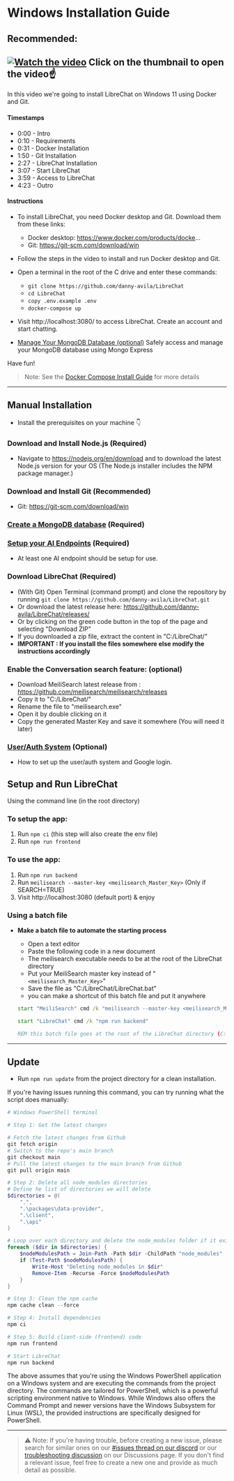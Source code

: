 # Windows Installation Guide

## **Recommended:**

[![Watch the video](https://img.youtube.com/vi/naUHHqpyOo4/maxresdefault.jpg)](https://youtu.be/naUHHqpyOo4)
Click on the thumbnail to open the video☝️
---

In this video we're going to install LibreChat on Windows 11 using Docker and Git.

#### Timestamps

- 0:00 - Intro
- 0:10 - Requirements
- 0:31 - Docker Installation
- 1:50 - Git Installation
- 2:27 - LibreChat Installation
- 3:07 - Start LibreChat
- 3:59 - Access to LibreChat
- 4:23 - Outro

#### Instructions
- To install LibreChat, you need Docker desktop and Git. Download them from these links:
  - Docker desktop: https://www.docker.com/products/docke...
  - Git: https://git-scm.com/download/win
- Follow the steps in the video to install and run Docker desktop and Git.
- Open a terminal in the root of the C drive and enter these commands:
  - `git clone https://github.com/danny-avila/LibreChat`
  - `cd LibreChat`
  - `copy .env.example .env`
  - `docker-compose up`
- Visit http://localhost:3080/ to access LibreChat. Create an account and start chatting.

- [Manage Your MongoDB Database  (optional)](../../features/manage_your_database.md)
Safely access and manage your MongoDB database using Mongo Express

Have fun!

> Note: See the [Docker Compose Install Guide](./docker_compose_install.md) for more details 

---
## **Manual Installation**

- Install the prerequisites on your machine 👇

### Download and Install Node.js (Required)

  - Navigate to https://nodejs.org/en/download and to download the latest Node.js version for your OS (The Node.js installer includes the NPM package manager.)

### Download and Install Git (Recommended)
- Git: https://git-scm.com/download/win

### [Create a MongoDB database](../configuration/mongodb.md) (Required)

### [Setup your AI Endpoints](../configuration/ai_setup.md) (Required)
- At least one AI endpoint should be setup for use.

### Download LibreChat (Required)
  - (With Git) Open Terminal (command prompt) and clone the repository by running `git clone https://github.com/danny-avila/LibreChat.git`
  - Or download the latest release here: https://github.com/danny-avila/LibreChat/releases/
  - Or by clicking on the green code button in the top of the page and selecting "Download ZIP"
  - If you downloaded a zip file, extract the content in "C:/LibreChat/" 
  - **IMPORTANT : If you install the files somewhere else modify the instructions accordingly**
  
### Enable the Conversation search feature: (optional)

  - Download MeiliSearch latest release from : https://github.com/meilisearch/meilisearch/releases
  - Copy it to "C:/LibreChat/"
  - Rename the file to "meilisearch.exe"
  - Open it by double clicking on it
  - Copy the generated Master Key and save it somewhere (You will need it later)

### [User/Auth System](../configuration/user_auth_system.md) (Optional)
- How to set up the user/auth system and Google login.

## Setup and Run LibreChat
Using the command line (in the root directory)
### To setup the app:
1. Run `npm ci` (this step will also create the env file)
2. Run `npm run frontend`

### To use the app:
1. Run `npm run backend`
2. Run `meilisearch --master-key <meilisearch_Master_Key>` (Only if SEARCH=TRUE)
3. Visit http://localhost:3080 (default port) & enjoy

### Using a batch file

- **Make a batch file to automate the starting process**
  - Open a text editor
  - Paste the following code in a new document
  - The meilisearch executable needs to be at the root of the LibreChat directory
  - Put your MeiliSearch master key instead of "`<meilisearch_Master_Key>`"
  - Save the file as "C:/LibreChat/LibreChat.bat"
  - you can make a shortcut of this batch file and put it anywhere

  ```bat title="LibreChat.bat"
  start "MeiliSearch" cmd /k "meilisearch --master-key <meilisearch_Master_Key>

  start "LibreChat" cmd /k "npm run backend"

  REM this batch file goes at the root of the LibreChat directory (C:/LibreChat/)
  ```

---

## **Update**

- Run `npm run update` from the project directory for a clean installation.

If you're having issues running this command, you can try running what the script does manually:

```powershell
# Windows PowerShell terminal 

# Step 1: Get the latest changes

# Fetch the latest changes from Github
git fetch origin
# Switch to the repo's main branch
git checkout main
# Pull the latest changes to the main branch from Github
git pull origin main

# Step 2: Delete all node_modules directories
# Define he list of directories we will delete
$directories = @(
    ".",
    ".\packages\data-provider",
    ".\client",
    ".\api"
)

# Loop over each directory and delete the node_modules folder if it exists
foreach ($dir in $directories) {
    $nodeModulesPath = Join-Path -Path $dir -ChildPath "node_modules"
    if (Test-Path $nodeModulesPath) {
        Write-Host "Deleting node_modules in $dir"
        Remove-Item -Recurse -Force $nodeModulesPath
    }
}

# Step 3: Clean the npm cache
npm cache clean --force

# Step 4: Install dependencies
npm ci

# Step 5: Build client-side (frontend) code
npm run frontend

# Start LibreChat
npm run backend
```

The above assumes that you're using the Windows PowerShell application on a Windows system and are executing the commands from the project directory. The commands are tailored for PowerShell, which is a powerful scripting environment native to Windows. While Windows also offers the Command Prompt and newer versions have the Windows Subsystem for Linux (WSL), the provided instructions are specifically designed for PowerShell.

---

>⚠️ Note: If you're having trouble, before creating a new issue, please search for similar ones on our [#issues thread on our discord](https://discord.gg/weqZFtD9C4) or our [troubleshooting discussion](https://github.com/danny-avila/LibreChat/discussions/categories/troubleshooting) on our Discussions page. If you don't find a relevant issue, feel free to create a new one and provide as much detail as possible.
